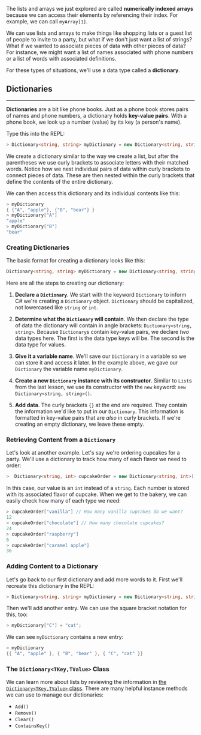 The lists and arrays we just explored are called **numerically indexed arrays** because we can access their elements by referencing their index. For example, we can call `myArray[1]`.

We can use lists and arrays to make things like shopping lists or a guest list of people to invite to a party, but what if we don't just want a list of strings? What if we wanted to associate pieces of data with other pieces of data? For instance, we might want a list of names associated with phone numbers or a list of words with associated definitions.

For these types of situations, we'll use a data type called a **dictionary**.

## Dictionaries
---

**Dictionaries** are a bit like phone books. Just as a phone book stores pairs of names and phone numbers, a dictionary holds **key-value pairs**. With a phone book, we look up a number (value) by its key (a person's name).

Type this into the REPL:

```csharp
> Dictionary<string, string> myDictionary = new Dictionary<string, string>() { {"A", "apple"}, {"B", "bear"} };
```

We create a dictionary similar to the way we create a list, but after the parentheses we use curly brackets to associate letters with their matched words. Notice how we nest individual pairs of data within curly brackets to connect pieces of data. These are then nested within the curly brackets that define the contents of the entire dictionary.

We can then access this dictionary and its individual contents like this:

```csharp
> myDictionary
{ {"A", "apple"}, {"B", "bear"} }
> myDictionary["A"]
"apple"
> myDictionary["B"]
"bear"
```

### Creating Dictionaries

The basic format for creating a dictionary looks like this:

```csharp
Dictionary<string, string> myDictionary = new Dictionary<string, string>() {};
```

Here are all the steps to creating our dictionary:

1. **Declare a `Dictionary`**. We start with the keyword `Dictionary` to inform C# we're creating a `Dictionary` object. `Dictionary` should be capitalized, not lowercased like `string` or `int`.

2. **Determine what the `Dictionary` will contain**. We then declare the type of data the dictionary will contain in angle brackets: `Dictionary<string, string>`. Because `Dictionary`s contain key-value pairs, we declare _two_ data types here. The first is the data type keys will be. The second is the data type for values.

3. **Give it a variable name**. We'll save our `Dictionary` in a variable so we can store it and access it later. In the example above, we gave our `Dictionary` the variable name `myDictionary`.

4. **Create a new `Dictionary` instance with its constructor**. Similar to `List`s from the last lesson, we use its constructor with the `new` keyword: `new Dictionary<string, string>()`.

5. **Add data**. The curly brackets `{}` at the end are required. They contain the information we'd like to put in our `Dictionary`. This information is formatted in key-value pairs that are _also_ in curly brackets. If we're creating an empty dictionary, we leave these empty.

### Retrieving Content from a `Dictionary`

Let's look at another example. Let's say we're ordering cupcakes for a party. We'll use a dictionary to track how many of each flavor we need to order:

```csharp
>  Dictionary<string, int> cupcakeOrder = new Dictionary<string, int>() { {"vanilla", 12}, {"chocolate", 24}, {"raspberry", 6}, {"caramel apple", 36} };
```

In this case, our value is an `int` instead of a `string`. Each number is stored with its associated flavor of cupcake. When we get to the bakery, we can easily check how many of each type we need:

```csharp
> cupcakeOrder["vanilla"] // How many vanilla cupcakes do we want?
12
> cupcakeOrder["chocolate"] // How many chocolate cupcakes?
24
> cupcakeOrder["raspberry"]
6
> cupcakeOrder["caramel apple"]
36
```

### Adding Content to a Dictionary

Let's go back to our first dictionary and add more words to it. First we'll recreate this dictionary in the REPL:

```csharp
> Dictionary<string, string> myDictionary = new Dictionary<string, string>() { {"A", "apple"}, {"B", "bear"} };
```

Then we'll add another entry. We can use the square bracket notation for this, too:

```csharp
> myDictionary["C"] = "cat";
```

We can see `myDictionary` contains a new entry:

```csharp
> myDictionary
{{ "A", "apple" }, { "B", "bear" }, { "C", "cat" }}
```

### The `Dictionary<TKey,TValue>` Class

We can learn more about lists by reviewing the information in [the `Dictionary<TKey,TValue>` class](https://learn.microsoft.com/en-us/dotnet/api/system.collections.generic.dictionary-2?view=net-6.0). There are many helpful instance methods we can use to manage our dictionaries:

* `Add()`
* `Remove()` 
* `Clear()`
* `ContainsKey()`